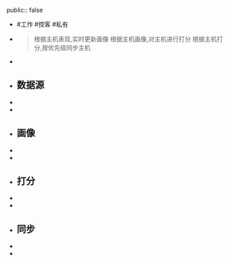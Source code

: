 public:: false

- #工作 #控客 #私有
- > 根据主机表现,实时更新画像
  根据主机画像,对主机进行打分
  根据主机打分,按优先级同步主机
-
- ## 数据源
-
-
- ## 画像
-
-
- ## 打分
-
-
- ## 同步
-
-